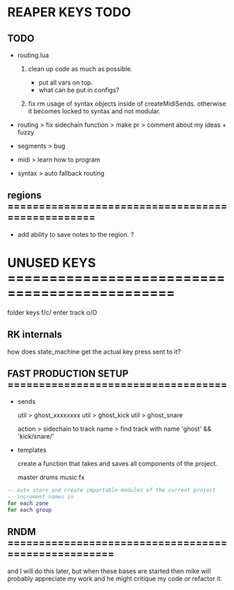 # REAPER KEYS TODO

## TODO

- routing.lua

  1. clean up code as much as possible.

     - put all vars on top.
     - what can be put in configs?

  2. fix rm usage of syntax objects inside of createMidiSends.
     otherwise it becomes locked to syntax and not modular.

- routing > fix sidechain function > make pr > comment about my ideas + fuzzy

- segments > bug

- midi > learn how to program

- syntax > auto fallback routing

## regions =================================================

- add ability to save notes to the region. ?

# UNUSED KEYS ==============================================

folder keys f/c/<TAB>
enter track o/O

## RK internals

how does state_machine get the actual key press sent to it?

## FAST PRODUCTION SETUP ===================================

- sends

  util > ghost_xxxxxxxx
  util > ghost_kick
  util > ghost_snare

  action > sidechain to track name > find track with name 'ghost' && 'kick/snare/'

- templates

  create a function that takes and saves all components of the project.

  master
  drums
  music
  fx

```lua
-- auto store and create importable modules of the current project
-- increment names in
for each zone
for each group
```

## RNDM ====================================================

and I will do this later, but when these bases are started then mike will probably
appreciate my work and he might critique my code or refactor it.
